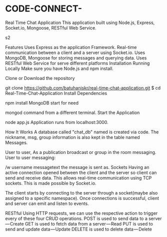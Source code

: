 # CODE-CONNECT-
Real Time Chat Application
This application built using Node.js, Express, Socket.io, Mongoose, RESTful Web Service.

s2

Features
Uses Express as the application Framework.
Real-time communication between a client and a server using Socket.io.
Uses MongoDB, Mongoose for storing messages and querying data.
Uses RESTful Web Service for serve different platforms
Installation
Running Locally
Make sure you have Node.js and npm install.

Clone or Download the repository

git clone https://github.com/batuhaniskr/real-time-chat-application.git
$ cd Real-Time-Chat-Application
Install Dependencies

npm install
MongoDB start for need

mongod
command from a different terminal.
Start the Application

node app.js
Application runs from localhost:3000.

How It Works
A database called "chat_db" named is created via code. The nickname, msg, group information is also kept in the table named Messages.

User to user, As a publication broadcast or group in the room messaging. User to user messaging:

 /w username messagetext
the message is sent as.
Sockets
Having an active connection opened between the client and the server so client can send and receive data. This allows real-time communication using TCP sockets. This is made possible by Socket.io.

The client starts by connecting to the server through a socket(maybe also assigned to a specific namespace). Once connections is successful, client and server can emit and listen to events.

RESTful
Using HTTP requests, we can use the respective action to trigger every of these four CRUD operations.
POST is used to send data to a server — Create
GET is used to fetch data from a server — Read
PUT is used to send and update data — Update
DELETE is used to delete data — Delete
